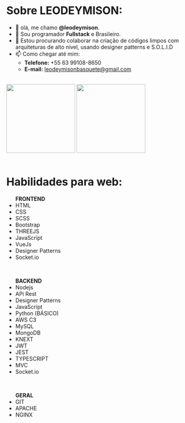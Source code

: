 <strong><h1>Sobre LEODEYMISON:</h1></strong>
- 👋 olá, me chamo <strong>@leodeymison</strong>.
- 👀 Sou programador <strong>Fullstack</strong> e Brasileiro.
- 💞️ Estou procurando colaborar na criação de códigos limpos com arquiteturas de alto nível, usando designer patterns e S.O.L.I.D
- 📫 Como chegar até mim:<br>
  - <strong>Telefone:</strong> +55 63 99108-8650 <br>
  - <strong>E-mail:</strong> leodeymisonbasquete@gmail.com

<br>
<div>
 <a href="https://github.com/leodeymison"></a>
      <img height="180em" src="https://github-readme-stats.vercel.app/api?username=leodeymison&show_icons=true&theme=dark&include_all_commits=true&count_private=true"/>
      <img height="180em"  src="https://github-readme-stats.vercel.app/api/top-langs/?username=leodeymison&layout=compact&langs_count=7&theme=dark"/>
 </div>

<br>
<strong><h1>Habilidades para web:</h1></strong>
<ul>
  <strong>FRONTEND</strong>
  <li>HTML</li>
  <li>CSS</li>
  <li>SCSS</li>
  <li>Bootstrap</li>
  <li>THREEJS</li>
  <li>JavaScript</li>
  <li>VueJs</li>
  <li>Designer Patterns</li>
  <li>Socket.io</li>
</ul>
<br>
<ul>
  <strong>BACKEND</strong>
  <li>Nodejs</li>
  <li>APi Rest</li>
  <li>Designer Patterns</li>
  <li>JavaScript</li>
  <li>Python (BÁSICO)</li>
  <li>AWS C3</li>
  <li>MySQL</li>
  <li>MongoDB</li>
  <li>KNEXT</li>
  <li>JWT</li>
  <li>JEST</li>
  <li>TYPESCRIPT</li>
  <li>MVC</li>
  <li>Socket.io</li>
</ul>
<br>
<ul>
  <strong>GERAL</strong>
  <li>GIT</li>
  <li>APACHE</li>
  <li>NGINX</li>
</ul>
